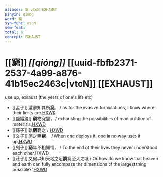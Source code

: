 ```yaml
---
aliases: 窮 vtoN EXHAUST
pinyin: qióng
word: 窮
syn-func: vtoN
sem-feat: 
total: 6
concept: EXHAUST 
---
```

# [[窮]] *[[qióng]]*  [[uuid-fbfb2371-2537-4a99-a876-41b15ec2463c|vtoN]] [[EXHAUST]]
use up, exhaust (the years of one's life etc)
 - [[孟子]] 遁辭知其所**窮**。 / as for the evasive formulations, I know where their limits are.[HXWD](https://hxwd.org/textview.html?location=KR1h0001_tls_003-22a.6)
 - [[鹽鐵論]] **窮**物究變， / exhausting the possibilities of manipulation of materials,[HXWD](https://hxwd.org/textview.html?location=KR3a0006_tls_001-27a.22)
 - [[孫子]] 孰**窮**窮之 / [HXWD](https://hxwd.org/textview.html?location=KR3b0003_tls_005-2a.26)
 - [[文子]] 施之無**窮**， / When one deploys it, one in no way uses it up,[HXWD](https://hxwd.org/textview.html?location=KR5c0118_tls_001-1a.20)
 - [[列子]] **窮**年不相知情， / To the end of their lives they never understood each other,[HXWD](https://hxwd.org/textview.html?location=KR5c0124_tls_006-9a.4)
 - [[莊子]] 又何以知天地之足**窮**窮至大之域 / Or how do we know that heaven and earth can fully encompass the dimensions of the largest thing possible?"[HXWD](https://hxwd.org/textview.html?location=KR5c0126_tls_017-4a.1)